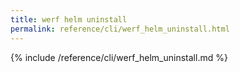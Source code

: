 ```yaml
---
title: werf helm uninstall
permalink: reference/cli/werf_helm_uninstall.html
---
```


{% include /reference/cli/werf_helm_uninstall.md %}

